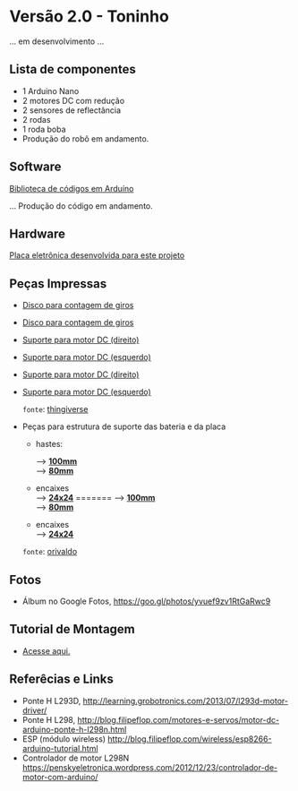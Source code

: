 
# Versão 2.0 - Toninho

... em desenvolvimento ... 

## Lista de componentes

* 1 Arduino Nano
* 2 motores DC com redução 
* 2 sensores de reflectância
* 2 rodas 
* 1 roda boba 
* Produção do robô em andamento.

## Software

[Biblioteca de códigos em Arduíno](https://github.com/orivaldosantana/GPRo/tree/master/URA/biblioteca_arduino/libURA)

... Produção do código em andamento.

## Hardware 
[Placa eletrônica desenvolvida para este projeto](https://github.com/mpsdantas/EducaIno)

## Peças Impressas 

* [Disco para contagem de giros](https://github.com/orivaldosantana/ProjetoURA/blob/master/toninho/Pecas_3D_STLs/contadorDeGiros/tachoDiscSmall.stl) 

* [Disco para contagem de giros](Pecas_3D_STLs/contadorDeGiros/tachoDiscSmall.stl) 



* [Suporte para motor DC (direito) ](https://github.com/orivaldosantana/ProjetoURA/blob/master/toninho/Pecas_3D_STLs/suporteMotorDireito/motorMountMirrored.stl) 

* [Suporte para motor DC (esquerdo) ](https://github.com/orivaldosantana/ProjetoURA/blob/master/toninho/Pecas_3D_STLs/suporteMotorEsquerdo/motorMount.stl)

* [Suporte para motor DC (direito) ](Pecas_3D_STLs/suporteMotorDireito/motorMountMirrored.stl) 

* [Suporte para motor DC (esquerdo) ](Pecas_3D_STLs/suporteMotorEsquerdo/motorMount.stl)


   `fonte`: [thingiverse](http://www.thingiverse.com/thing:1473508)

* Peças para estrutura de suporte das bateria e da placa   
    - hastes:  

       --> [**100mm**](https://github.com/orivaldosantana/ProjetoURA/blob/master/toninho/Pecas_3D_STLs/hastes/haste_100mm/hastes_inferiores_superiores.stl)  
       --> [**80mm**](https://github.com/orivaldosantana/ProjetoURA/blob/master/toninho/Pecas_3D_STLs/hastes/haste_80mm/haste_lateral_horizontais.stl)  
    - encaixes  
        --> [**24x24**](https://github.com/orivaldosantana/ProjetoURA/blob/master/toninho/Pecas_3D_STLs/Encaixe/encaixe_24_24.stl)
=======
       --> [**100mm**](Pecas_3D_STLs/hastes/haste_100mm/hastes_inferiores_superiores.stl)  
       --> [**80mm**](Pecas_3D_STLs/hastes/haste_80mm/haste_lateral_horizontais.stl)  
    - encaixes  
        --> [**24x24**](Pecas_3D_STLs/Encaixe/encaixe_24_24.stl)

    `fonte`: [orivaldo](https://github.com/orivaldosantana/EstruturaURA/tree/master/stls/robo_rodas_maior) 

## Fotos 
* Álbum no Google Fotos, https://goo.gl/photos/yvuef9zv1RtGaRwc9



## Tutorial de Montagem 
* [Acesse aqui.](TutorialMontagemToninho.md)


## Referêcias e Links 
* Ponte H L293D, http://learning.grobotronics.com/2013/07/l293d-motor-driver/  
* Ponte H L298, http://blog.filipeflop.com/motores-e-servos/motor-dc-arduino-ponte-h-l298n.html
* ESP (módulo wireless) http://blog.filipeflop.com/wireless/esp8266-arduino-tutorial.html 
* Controlador de motor L298N https://penskyeletronica.wordpress.com/2012/12/23/controlador-de-motor-com-arduino/

